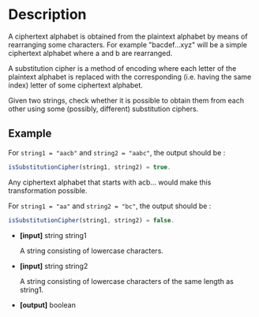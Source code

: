 # Description

A ciphertext alphabet is obtained from the plaintext alphabet by means of rearranging some characters. For example "bacdef...xyz" will be a simple ciphertext alphabet where a and b are rearranged.

A substitution cipher is a method of encoding where each letter of the plaintext alphabet is replaced with the corresponding (i.e. having the same index) letter of some ciphertext alphabet.

Given two strings, check whether it is possible to obtain them from each other using some (possibly, different) substitution ciphers.

## Example

For `string1 = "aacb"` and `string2 = "aabc"`, the output should be :

```javascript
isSubstitutionCipher(string1, string2) = true.
```

Any ciphertext alphabet that starts with acb... would make this transformation possible.

For `string1 = "aa"` and `string2 = "bc"`, the output should be :

```javascript
isSubstitutionCipher(string1, string2) = false.
```

- **[input]** string string1

  A string consisting of lowercase characters.

- **[input]** string string2

  A string consisting of lowercase characters of the same length as string1.

- **[output]** boolean
